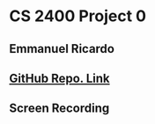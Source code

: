 # CS 2400 Project 0 

## Emmanuel Ricardo


## [GitHub Repo. Link](https://github.com/RiceWidBeans/Project_0.git)

## Screen Recording
